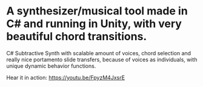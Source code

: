 # A synthesizer/musical tool made in C# and running in Unity, with very beautiful chord transitions.

C# Subtractive Synth with scalable amount of voices, chord selection and really nice portamento slide transfers, because of voices as individuals, with unique dynamic behavior functions.

Hear it in action: https://youtu.be/FpyzM4JxsrE
